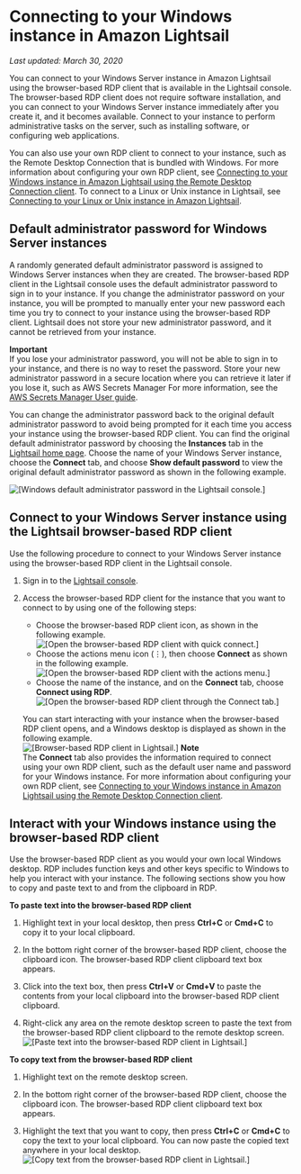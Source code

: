 # Connecting to your Windows instance in Amazon Lightsail<a name="connect-to-your-windows-based-instance-using-amazon-lightsail"></a>

 *Last updated: March 30, 2020* 

You can connect to your Windows Server instance in Amazon Lightsail using the browser\-based RDP client that is available in the Lightsail console\. The browser\-based RDP client does not require software installation, and you can connect to your Windows Server instance immediately after you create it, and it becomes available\. Connect to your instance to perform administrative tasks on the server, such as installing software, or configuring web applications\.

You can also use your own RDP client to connect to your instance, such as the Remote Desktop Connection that is bundled with Windows\. For more information about configuring your own RDP client, see [Connecting to your Windows instance in Amazon Lightsail using the Remote Desktop Connection client](amazon-lightsail-connecting-to-windows-instance-using-rdc.md)\. To connect to a Linux or Unix instance in Lightsail, see [Connecting to your Linux or Unix instance in Amazon Lightsail](lightsail-how-to-connect-to-your-instance-virtual-private-server.md)\.

## Default administrator password for Windows Server instances<a name="windows-admin-password"></a>

A randomly generated default administrator password is assigned to Windows Server instances when they are created\. The browser\-based RDP client in the Lightsail console uses the default administrator password to sign in to your instance\. If you change the administrator password on your instance, you will be prompted to manually enter your new password each time you try to connect to your instance using the browser\-based RDP client\. Lightsail does not store your new administrator password, and it cannot be retrieved from your instance\.

**Important**  
If you lose your administrator password, you will not be able to sign in to your instance, and there is no way to reset the password\. Store your new administrator password in a secure location where you can retrieve it later if you lose it, such as AWS Secrets Manager For more information, see the [AWS Secrets Manager User guide](https://docs.aws.amazon.com/secretsmanager/latest/userguide/intro.html)\.

You can change the administrator password back to the original default administrator password to avoid being prompted for it each time you access your instance using the browser\-based RDP client\. You can find the original default administrator password by choosing the **Instances** tab in the [Lightsail home page](https://lightsail.aws.amazon.com/)\. Choose the name of your Windows Server instance, choose the **Connect** tab, and choose **Show default password** to view the original default administrator password as shown in the following example\.

![\[Windows default administrator password in the Lightsail console.\]](https://d9yljz1nd5001.cloudfront.net/en_us/2c7274df55d082980824e6f5d4268a07/images/amazon-lightsail-windows-default-admin-password.png)

## Connect to your Windows Server instance using the Lightsail browser\-based RDP client<a name="connect-to-windows-using-browser"></a>

Use the following procedure to connect to your Windows Server instance using the browser\-based RDP client in the Lightsail console\.

1. Sign in to the [Lightsail console](https://lightsail.aws.amazon.com/)\.

1. Access the browser\-based RDP client for the instance that you want to connect to by using one of the following steps:
   + Choose the browser\-based RDP client icon, as shown in the following example\.  
![\[Open the browser-based RDP client with quick connect.\]](https://d9yljz1nd5001.cloudfront.net/en_us/2c7274df55d082980824e6f5d4268a07/images/connect-to-windows-instance-using-rdp-connection-shortcut.png)
   + Choose the actions menu icon \(⋮\), then choose **Connect** as shown in the following example\.  
![\[Open the browser-based RDP client with the actions menu.\]](https://d9yljz1nd5001.cloudfront.net/en_us/2c7274df55d082980824e6f5d4268a07/images/animated-gif-lightsail-instance-actions-menu-windows.gif)
   + Choose the name of the instance, and on the **Connect** tab, choose **Connect using RDP**\.  
![\[Open the browser-based RDP client through the Connect tab.\]](https://d9yljz1nd5001.cloudfront.net/en_us/2c7274df55d082980824e6f5d4268a07/images/amazon-lightsail-connect-using-rdp-button.png)

   You can start interacting with your instance when the browser\-based RDP client opens, and a Windows desktop is displayed as shown in the following example\.  
![\[Browser-based RDP client in Lightsail.\]](https://d9yljz1nd5001.cloudfront.net/en_us/2c7274df55d082980824e6f5d4268a07/images/amazon-lightsail-web-based-rdp-client.png)
**Note**  
The **Connect** tab also provides the information required to connect using your own RDP client, such as the default user name and password for your Windows instance\. For more information about configuring your own RDP client, see [Connecting to your Windows instance in Amazon Lightsail using the Remote Desktop Connection client](amazon-lightsail-connecting-to-windows-instance-using-rdc.md)\.

## Interact with your Windows instance using the browser\-based RDP client<a name="interact-with-your-instance"></a>

Use the browser\-based RDP client as you would your own local Windows desktop\. RDP includes function keys and other keys specific to Windows to help you interact with your instance\. The following sections show you how to copy and paste text to and from the clipboard in RDP\.

**To paste text into the browser\-based RDP client**

1. Highlight text in your local desktop, then press **Ctrl\+C** or **Cmd\+C** to copy it to your local clipboard\.

1. In the bottom right corner of the browser\-based RDP client, choose the clipboard icon\. The browser\-based RDP client clipboard text box appears\.

1. Click into the text box, then press **Ctrl\+V** or **Cmd\+V** to paste the contents from your local clipboard into the browser\-based RDP client clipboard\.

1. Right\-click any area on the remote desktop screen to paste the text from the browser\-based RDP client clipboard to the remote desktop screen\.  
![\[Paste text into the browser-based RDP client in Lightsail.\]](https://d9yljz1nd5001.cloudfront.net/en_us/2c7274df55d082980824e6f5d4268a07/images/amazon-lightsail-paste-rdp-windows.gif)

**To copy text from the browser\-based RDP client**

1. Highlight text on the remote desktop screen\.

1. In the bottom right corner of the browser\-based RDP client, choose the clipboard icon\. The browser\-based RDP client clipboard text box appears\.

1. Highlight the text that you want to copy, then press **Ctrl\+C** or **Cmd\+C** to copy the text to your local clipboard\. You can now paste the copied text anywhere in your local desktop\.  
![\[Copy text from the browser-based RDP client in Lightsail.\]](https://d9yljz1nd5001.cloudfront.net/en_us/2c7274df55d082980824e6f5d4268a07/images/amazon-lightsail-copy-rdp-windows.gif)